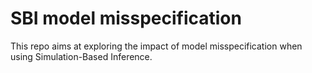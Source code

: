 # SBI model misspecification

This repo aims at exploring the impact of model misspecification when using Simulation-Based Inference.